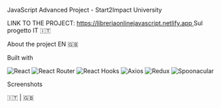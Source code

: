 JavaScript Advanced Project - Start2Impact University

LINK TO THE PROJECT: [https://libreriaonlinejavascript.netlify.app
](https://makelemonade.netlify.app)
Sul progetto IT 🇮🇹



About the project EN 🇬🇧



Built with

![React](https://img.shields.io/badge/React-61DAFB?style=for-the-badge&logo=react&logoColor=white)
![React Router](https://img.shields.io/badge/React_Router-CA4245?style=for-the-badge&logo=react-router&logoColor=white)
![React Hooks](https://img.shields.io/badge/React_Hooks-61DAFB?style=for-the-badge&logo=react&logoColor=white)
![Axios](https://img.shields.io/badge/Axios-5A29E4?style=for-the-badge&logo=axios&logoColor=white)
![Redux](https://img.shields.io/badge/Redux-764ABC?style=for-the-badge&logo=redux&logoColor=white)
![Spoonacular](https://img.shields.io/badge/Spoonacular_API-4CAF50?style=for-the-badge&logo=spoonacular&logoColor=white)

Screenshots

🇮🇹  | 🇬🇧 


